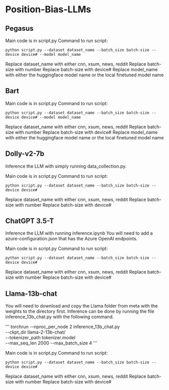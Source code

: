 # Position-Bias-LLMs

## Pegasus

Main code is in script.py
Command to run script:


```
python script.py --dataset dataset_name --batch_size batch-size --device device# --model model_name

```
Replace dataset_name with either cnn, xsum, news, reddit 
Replace batch-size with number
Replace batch-size with device#
Replace model_name with either the huggingface model name or the local finetuned model name

## Bart

Main code is in script.py
Command to run script:


```
python script.py --dataset dataset_name --batch_size batch-size --device device# --model model_name

```
Replace dataset_name with either cnn, xsum, news, reddit 
Replace batch-size with number
Replace batch-size with device#
Replace model_name with either the huggingface model name or the local finetuned model name

## Dolly-v2-7b

Inference the LLM with simply running data_collection.py.

Main code is in script.py
Command to run script:


```
python script.py --dataset dataset_name --batch_size batch-size --device device# 

```
Replace dataset_name with either cnn, xsum, news, reddit 
Replace batch-size with number
Replace batch-size with device#


## ChatGPT 3.5-T

Inference the LLM with running inference.ipynb
You will need to add a azure-configuration.json that has the Azure OpenAI endpoints.

Main code is in script.py
Command to run script:

```
python script.py --dataset dataset_name --batch_size batch-size --device device# 

```
Replace dataset_name with either cnn, xsum, news, reddit 
Replace batch-size with number
Replace batch-size with device#

## Llama-13b-chat

You will need to download and copy the Llama folder from meta with the weights to the directory first.
Inference can be done by running the file inference_13b_chat.py with the following command.

'''
torchrun --nproc_per_node 2 inference_13b_chat.py \
    --ckpt_dir llama-2-13b-chat/ \
    --tokenizer_path tokenizer.model \
    --max_seq_len 2000 --max_batch_size 4
'''

Main code is in script.py
Command to run script:

```
python script.py --dataset dataset_name --batch_size batch-size --device device# 

```
Replace dataset_name with either cnn, xsum, news, reddit 
Replace batch-size with number
Replace batch-size with device#


